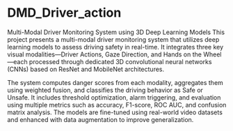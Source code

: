 # DMD_Driver_action
Multi-Modal Driver Monitoring System using 3D Deep Learning Models
This project presents a multi-modal driver monitoring system that utilizes deep learning models to assess driving safety in real-time. It integrates three key visual modalities—Driver Actions, Gaze Direction, and Hands on the Wheel—each processed through dedicated 3D convolutional neural networks (CNNs) based on ResNet and MobileNet architectures.

The system computes danger scores from each modality, aggregates them using weighted fusion, and classifies the driving behavior as Safe or Unsafe. It includes threshold optimization, alarm triggering, and evaluation using multiple metrics such as accuracy, F1-score, ROC AUC, and confusion matrix analysis. The models are fine-tuned using real-world video datasets and enhanced with data augmentation to improve generalization.
